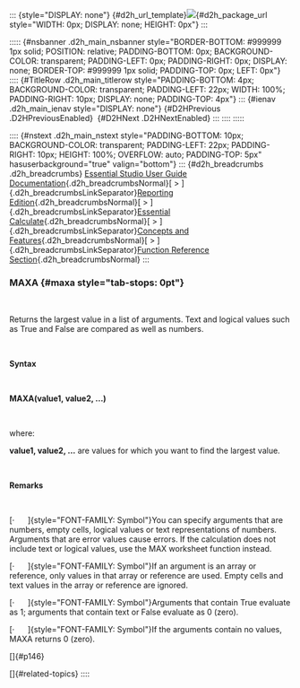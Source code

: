 ::: {style="DISPLAY: none"}
[](ms-xhelp:///?Id=d2h_url_template){#d2h_url_template}![](!package_url!){#d2h_package_url style="WIDTH: 0px; DISPLAY: none; HEIGHT: 0px"}
:::

::::: {#nsbanner .d2h_main_nsbanner style="BORDER-BOTTOM: #999999 1px solid; POSITION: relative; PADDING-BOTTOM: 0px; BACKGROUND-COLOR: transparent; PADDING-LEFT: 0px; PADDING-RIGHT: 0px; DISPLAY: none; BORDER-TOP: #999999 1px solid; PADDING-TOP: 0px; LEFT: 0px"}
:::: {#TitleRow .d2h_main_titlerow style="PADDING-BOTTOM: 4px; BACKGROUND-COLOR: transparent; PADDING-LEFT: 22px; WIDTH: 100%; PADDING-RIGHT: 10px; DISPLAY: none; PADDING-TOP: 4px"}
::: {#ienav .d2h_main_ienav style="DISPLAY: none"}
[](ms-xhelp:///?Id=217ab8f1-0c19-4b62-9cb6-3561d77142d0){#D2HPrevious .D2HPreviousEnabled}  [](ms-xhelp:///?Id=44d9ca5f-8f1f-4a58-9192-2a33d34508af){#D2HNext .D2HNextEnabled}
:::
::::
:::::

:::: {#nstext .d2h_main_nstext style="PADDING-BOTTOM: 10px; BACKGROUND-COLOR: transparent; PADDING-LEFT: 22px; PADDING-RIGHT: 10px; HEIGHT: 100%; OVERFLOW: auto; PADDING-TOP: 5px" hasuserbackground="true" valign="bottom"}
::: {#d2h_breadcrumbs .d2h_breadcrumbs}
[Essential Studio User Guide Documentation](ms-xhelp:///?Id=12457748-09e3-4d74-a240-8e049cedf030){.d2h_breadcrumbsNormal}[ \> ]{.d2h_breadcrumbsLinkSeparator}[Reporting Edition](ms-xhelp:///?Id=027aa5b6-6676-4f93-ad23-c20e8c45792e){.d2h_breadcrumbsNormal}[ \> ]{.d2h_breadcrumbsLinkSeparator}[Essential Calculate](ms-xhelp:///?Id=2ea52c7f-a332-43bd-9ca7-2ea0898ff54e){.d2h_breadcrumbsNormal}[ \> ]{.d2h_breadcrumbsLinkSeparator}[Concepts and Features](ms-xhelp:///?Id=91222e44-d3ca-4392-8f0f-41bd2ae3dd3f){.d2h_breadcrumbsNormal}[ \> ]{.d2h_breadcrumbsLinkSeparator}[Function Reference Section](ms-xhelp:///?Id=64c2cb3d-2548-4fe4-b0d1-0c2249ee26c8){.d2h_breadcrumbsNormal}
:::

### MAXA {#maxa style="tab-stops: 0pt"}

 

Returns the largest value in a list of arguments. Text and logical values such as True and False are compared as well as numbers.

 

**Syntax**

 

**MAXA(value1, value2, \...)**

 

where:

**value1, value2, \...** are values for which you want to find the largest value.

 

**Remarks**

 

[·      ]{style="FONT-FAMILY: Symbol"}You can specify arguments that are numbers, empty cells, logical values or text representations of numbers. Arguments that are error values cause errors. If the calculation does not include text or logical values, use the MAX worksheet function instead.

[·      ]{style="FONT-FAMILY: Symbol"}If an argument is an array or reference, only values in that array or reference are used. Empty cells and text values in the array or reference are ignored.

[·      ]{style="FONT-FAMILY: Symbol"}Arguments that contain True evaluate as 1; arguments that contain text or False evaluate as 0 (zero).

[·      ]{style="FONT-FAMILY: Symbol"}If the arguments contain no values, MAXA returns 0 (zero).

[]{#p146} 

[]{#related-topics}
::::
